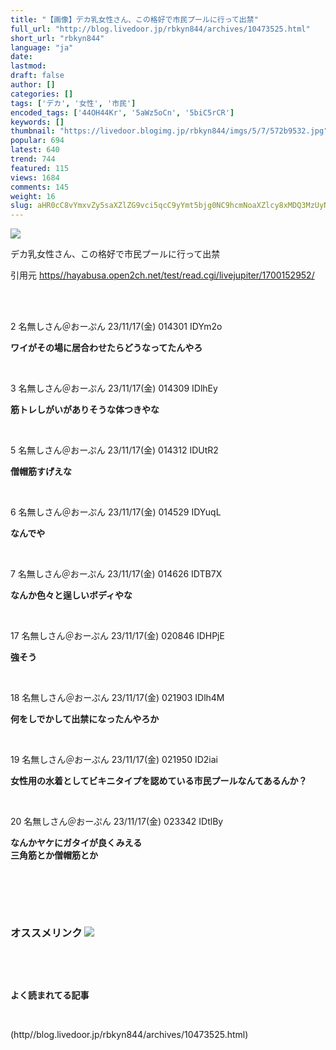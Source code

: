 ```yaml
---
title: "【画像】デカ乳女性さん、この格好で市民プールに行って出禁"
full_url: "http://blog.livedoor.jp/rbkyn844/archives/10473525.html"
short_url: "rbkyn844"
language: "ja"
date: 
lastmod: 
draft: false
author: []
categories: []
tags: ['デカ', '女性', '市民']
encoded_tags: ['44OH44Kr', '5aWz5oCn', '5biC5rCR']
keywords: []
thumbnail: "https://livedoor.blogimg.jp/rbkyn844/imgs/5/7/572b9532.jpg"
popular: 694
latest: 640
trend: 744
featured: 115
views: 1684
comments: 145
weight: 16
slug: aHR0cC8vYmxvZy5saXZlZG9vci5qcC9yYmt5bjg0NC9hcmNoaXZlcy8xMDQ3MzUyNS5odG1s
---
```


![](https://livedoor.blogimg.jp/rbkyn844/imgs/5/7/572b9532.jpg)

<div><p>デカ乳女性さん、この格好で市民プールに行って出禁</p><p>引用元 <a title='' target='_blank' href='https//hayabusa.open2ch.net/test/read.cgi/livejupiter/1700152952/'>https//hayabusa.open2ch.net/test/read.cgi/livejupiter/1700152952/ </a> </p><br> <br> <p class='res1'>2 名無しさん＠おーぷん 23/11/17(金) 014301 IDYm2o </p> <p class='res2'><b> ワイがその場に居合わせたらどうなってたんやろ </b></p><br> <p class='res1'>3 名無しさん＠おーぷん 23/11/17(金) 014309 IDlhEy </p> <p class='res2'><b> 筋トレしがいがありそうな体つきやな </b></p><br> <p class='res1'>5 名無しさん＠おーぷん 23/11/17(金) 014312 IDUtR2 </p> <p class='res2'><b> 僧帽筋すげえな </b></p><br> <p class='res1'>6 名無しさん＠おーぷん 23/11/17(金) 014529 IDYuqL </p> <p class='res2'><b> なんでや </b></p><br> <p class='no-pc'></p> <p class='res1'>7 名無しさん＠おーぷん 23/11/17(金) 014626 IDTB7X </p> <p class='res2'><b> なんか色々と逞しいボディやな </b></p><br> <p class='res1'>17 名無しさん＠おーぷん 23/11/17(金) 020846 IDHPjE </p> <p class='res2'><b> 強そう </b></p><br> <p class='res1'>18 名無しさん＠おーぷん 23/11/17(金) 021903 IDlh4M </p> <p class='res2'><b> 何をしでかして出禁になったんやろか </b></p><br> <p class='res1'>19 名無しさん＠おーぷん 23/11/17(金) 021950 ID2iai </p> <p class='res2'><b> 女性用の水着としてビキニタイプを認めている市民プールなんてあるんか？ </b></p><br> <p class='res1'>20 名無しさん＠おーぷん 23/11/17(金) 023342 IDtlBy </p> <p class='res2'><b> なんかヤケにガタイが良くみえる<br>三角筋とか僧帽筋とか </b></p><br> <p id='5077e33f033c4e934bb013c7c4eb8bbd'> </p><br> <br> <p class='no-pc'></p> <h3 class='linkh'>オススメリンク <img src='http//blog.livedoor.jp/rbkyn844/ftp/fusagikom-fikergh.png'></h3> <p class='link2'> </p><br> <p class='no-pc'></p> <p class='no-pc'><br><p><b>よく読まれてる記事</b></p><br></p> </div>

(http//blog.livedoor.jp/rbkyn844/archives/10473525.html)

